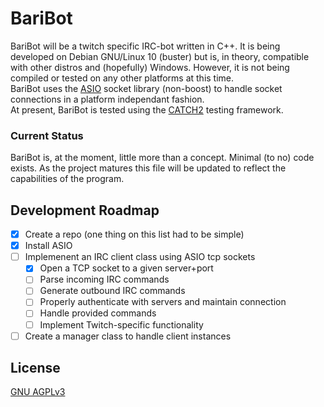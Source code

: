 # BariBot
BariBot will be a twitch specific IRC-bot written in C++.  It is being developed on Debian GNU/Linux 10 (buster) but is, in theory, compatible with other distros and (hopefully) Windows.  However, it is not being compiled or tested on any other platforms at this time.  
BariBot uses the [ASIO](https://think-async.com/Asio/index.html) socket library (non-boost) to handle socket connections in a platform independant fashion.  
At present, BariBot is tested using the [CATCH2](https://github.com/catchorg/Catch2) testing framework.  

### Current Status
BariBot is, at the moment, little more than a concept.  Minimal (to no) code exists.  As the project matures this file will be updated to reflect the capabilities of the program.

## Development Roadmap
- [X] Create a repo (one thing on this list had to be simple)
- [X] Install ASIO
- [ ] Implemenent an IRC client class using ASIO tcp sockets
  - [X] Open a TCP socket to a given server+port
  - [ ] Parse incoming IRC commands
  - [ ] Generate outbound IRC commands
  - [ ] Properly authenticate with servers and maintain connection
  - [ ] Handle provided commands
  - [ ] Implement Twitch-specific functionality
- [ ] Create a manager class to handle client instances

## License
[GNU AGPLv3](https://choosealicense.com/licenses/agpl-3.0/)
